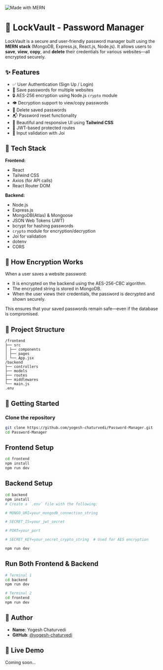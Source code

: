 ![Made with MERN](https://img.shields.io/badge/Stack-MERN-informational?style=flat&logo=javascript)

# 🔐 LockVault - Password Manager

LockVault is a secure and user-friendly password manager built using the **MERN stack** (MongoDB, Express.js, React.js, Node.js). It allows users to **save**, **view**, **copy**, and **delete** their credentials for various websites—all encrypted securely.

## ✨ Features

- ✅ User Authentication (Sign Up / Login)
- 🔑 Save passwords for multiple websites
- 🔒 AES-256 encryption using Node.js `crypto` module
- 👁️ Decryption support to view/copy passwords
- 🧹 Delete saved passwords
- 📬 Password reset functionality
- 💅 Beautiful and responsive UI using **Tailwind CSS**
- 🔐 JWT-based protected routes
- 🧪 Input validation with Joi

## 🔧 Tech Stack

**Frontend:**
- React
- Tailwind CSS
- Axios (for API calls)
- React Router DOM

**Backend:**
- Node.js
- Express.js
- MongoDB(Atlas) & Mongoose
- JSON Web Tokens (JWT)
- bcrypt for hashing passwords
- `crypto` module for encryption/decryption
- Joi for validation
- dotenv
- CORS

## 🔐 How Encryption Works

When a user saves a website password:
- It is encrypted on the backend using the AES-256-CBC algorithm.
- The encrypted string is stored in MongoDB.
- When the user views their credentials, the password is decrypted and shown securely.

This ensures that your saved passwords remain safe—even if the database is compromised.

## 📁 Project Structure
```
/frontend
├── src
│ ├── components
│ ├── pages
│ └── App.jsx
/backend
├── controllers
├── models
├── routes
├── middlewares
└── main.js
.env

```

## 🚀 Getting Started

### Clone the repository

```bash
git clone https://github.com/yogesh-chaturvedi/Password-Manager.git
cd Password-Manager
```
## Frontend Setup
```bash
cd frontend
npm install
npm run dev
```

## Backend Setup

``` bash
cd backend
npm install
# Create a `.env` file with the following:

# MONGO_URI=your_mongodb_connection_string

# SECRET_IS=your_jwt_secret

# PORT=your_port 

# SECRET_KEY=your_secret_crypto_string  # Used for AES encryption

npm run dev
```

## Run Both Frontend & Backend

```bash
# Terminal 1
cd backend
npm run dev

# Terminal 2
cd frontend
npm run dev
```

## 👤 Author

- **Name**: Yogesh Chaturvedi  
- **GitHub**: [@yogesh-chaturvedi](https://github.com/yogesh-chaturvedi)

## 🔗 Live Demo

Coming soon...